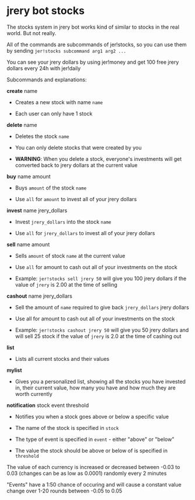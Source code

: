 # jrery bot stocks

The stocks system in jrery bot works kind of similar to stocks in the real world. But not really.

All of the commands are subcommands of jer!stocks, so you can use them by sending `jer!stocks subcommand arg1 arg2 ...`

You can see your jrery dollars by using jer!money and get 100 free jrery dollars every 24h with jer!daily

Subcommands and explanations:

**create** name

* Creates a new stock with name `name`

* Each user can only have 1 stock

**delete** name

* Deletes the stock `name`

* You can only delete stocks that were created by you

* **WARNING**: When you delete a stock, everyone's investments will get converted back to jrery dollars at the current value

**buy** name amount

* Buys `amount` of the stock `name`

* Use `all` for `amount` to invest all of your jrery dollars

**invest** name jrery\_dollars

* Invest `jrery_dollars` into the stock `name`

* Use `all` for `jrery_dollars` to invest all of your jrery dollars

**sell** name amount

* Sells `amount` of stock `name` at the current value

* Use `all` for amount to cash out all of your investments on the stock

* Example: `jer!stocks sell jrery 50` will give you 100 jrery dollars if the value of `jrery` is 2.00 at the time of selling

**cashout** name jrery\_dollars

* Sell the amount of `name` required to give back `jrery_dollars` jrery dollars

* Use all for amount to cash out all of your investments on the stock

* Example: `jer!stocks cashout jrery 50` will give you 50 jrery dollars and will sell 25 stock if the value of `jrery` is 2.0 at the time of cashing out

**list**

* Lists all current stocks and their values

**mylist**

* Gives you a personalized list, showing all the stocks you have invested in, their current value, how many you have and how much they are worth currently

**notification** stock event threshold

* Notifies you when a stock goes above or below a specific value

* The name of the stock is specified in `stock`

* The type of event is specified in `event` - either "above" or "below"

* The value the stock should be above or below of is specified in `threshold`

The value of each currency is increased or decreased between -0.03 to 0.03 (changes can be as low as 0.0001) randomly every 2 minutes

"Events" have a 1:50 chance of occuring and will cause a constant value change over 1-20 rounds between -0.05 to 0.05
